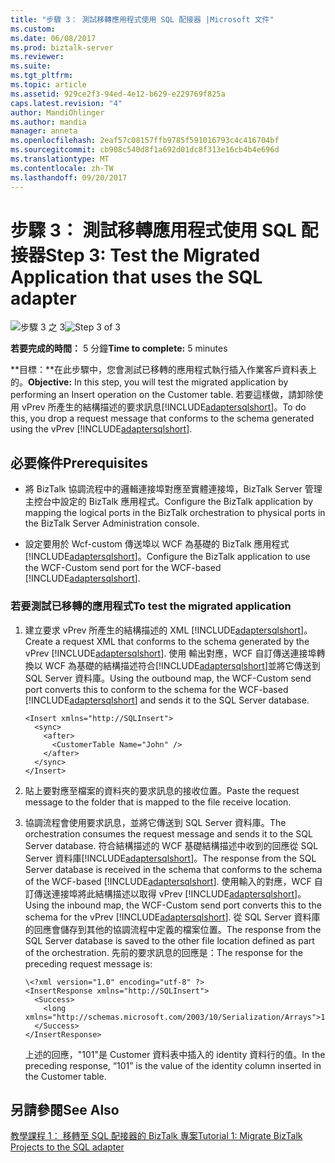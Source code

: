```yaml
---
title: "步驟 3： 測試移轉應用程式使用 SQL 配接器 |Microsoft 文件"
ms.custom: 
ms.date: 06/08/2017
ms.prod: biztalk-server
ms.reviewer: 
ms.suite: 
ms.tgt_pltfrm: 
ms.topic: article
ms.assetid: 929ce2f3-94ed-4e12-b629-e229769f825a
caps.latest.revision: "4"
author: MandiOhlinger
ms.author: mandia
manager: anneta
ms.openlocfilehash: 2eaf57c08157ffb9785f591016793c4c416704bf
ms.sourcegitcommit: cb908c540d8f1a692d01dc8f313e16cb4b4e696d
ms.translationtype: MT
ms.contentlocale: zh-TW
ms.lasthandoff: 09/20/2017
---
```

# <a name="step-3-test-the-migrated-application-that-uses-the-sql-adapter"></a><span data-ttu-id="b1f60-102">步驟 3： 測試移轉應用程式使用 SQL 配接器</span><span class="sxs-lookup"><span data-stu-id="b1f60-102">Step 3: Test the Migrated Application that uses the SQL adapter</span></span>
<span data-ttu-id="b1f60-103">![步驟 3 之 3](../../adapters-and-accelerators/adapter-oracle-database/media/step-3of3.gif "Step_3of3")</span><span class="sxs-lookup"><span data-stu-id="b1f60-103">![Step 3 of 3](../../adapters-and-accelerators/adapter-oracle-database/media/step-3of3.gif "Step_3of3")</span></span>  
  
 <span data-ttu-id="b1f60-104">**若要完成的時間：** 5 分鐘</span><span class="sxs-lookup"><span data-stu-id="b1f60-104">**Time to complete:** 5 minutes</span></span>  
  
 <span data-ttu-id="b1f60-105">**目標：**在此步驟中，您會測試已移轉的應用程式執行插入作業客戶資料表上的。</span><span class="sxs-lookup"><span data-stu-id="b1f60-105">**Objective:** In this step, you will test the migrated application by performing an Insert operation on the Customer table.</span></span> <span data-ttu-id="b1f60-106">若要這樣做，請卸除使用 vPrev 所產生的結構描述的要求訊息[!INCLUDE[adaptersqlshort](../../includes/adaptersqlshort-md.md)]。</span><span class="sxs-lookup"><span data-stu-id="b1f60-106">To do this, you drop a request message that conforms to the schema generated using the vPrev [!INCLUDE[adaptersqlshort](../../includes/adaptersqlshort-md.md)].</span></span>  
  
## <a name="prerequisites"></a><span data-ttu-id="b1f60-107">必要條件</span><span class="sxs-lookup"><span data-stu-id="b1f60-107">Prerequisites</span></span>  
  
-   <span data-ttu-id="b1f60-108">將 BizTalk 協調流程中的邏輯連接埠對應至實體連接埠，BizTalk Server 管理主控台中設定的 BizTalk 應用程式。</span><span class="sxs-lookup"><span data-stu-id="b1f60-108">Configure the BizTalk application by mapping the logical ports in the BizTalk orchestration to physical ports in the BizTalk Server Administration console.</span></span>  
  
-   <span data-ttu-id="b1f60-109">設定要用於 Wcf-custom 傳送埠以 WCF 為基礎的 BizTalk 應用程式[!INCLUDE[adaptersqlshort](../../includes/adaptersqlshort-md.md)]。</span><span class="sxs-lookup"><span data-stu-id="b1f60-109">Configure the BizTalk application to use the WCF-Custom send port for the WCF-based [!INCLUDE[adaptersqlshort](../../includes/adaptersqlshort-md.md)].</span></span>  
  
### <a name="to-test-the-migrated-application"></a><span data-ttu-id="b1f60-110">若要測試已移轉的應用程式</span><span class="sxs-lookup"><span data-stu-id="b1f60-110">To test the migrated application</span></span>  
  
1.  <span data-ttu-id="b1f60-111">建立要求 vPrev 所產生的結構描述的 XML [!INCLUDE[adaptersqlshort](../../includes/adaptersqlshort-md.md)]。</span><span class="sxs-lookup"><span data-stu-id="b1f60-111">Create a request XML that conforms to the schema generated by the vPrev [!INCLUDE[adaptersqlshort](../../includes/adaptersqlshort-md.md)].</span></span> <span data-ttu-id="b1f60-112">使用 輸出對應，WCF 自訂傳送連接埠轉換以 WCF 為基礎的結構描述符合[!INCLUDE[adaptersqlshort](../../includes/adaptersqlshort-md.md)]並將它傳送到 SQL Server 資料庫。</span><span class="sxs-lookup"><span data-stu-id="b1f60-112">Using the outbound map, the WCF-Custom send port converts this to conform to the schema for the WCF-based [!INCLUDE[adaptersqlshort](../../includes/adaptersqlshort-md.md)] and sends it to the SQL Server database.</span></span>  
  
    ```  
    <Insert xmlns="http://SQLInsert">  
      <sync>  
        <after>  
          <CustomerTable Name="John" />  
        </after>  
      </sync>  
    </Insert>  
    ```  
  
2.  <span data-ttu-id="b1f60-113">貼上要對應至檔案的資料夾的要求訊息的接收位置。</span><span class="sxs-lookup"><span data-stu-id="b1f60-113">Paste the request message to the folder that is mapped to the file receive location.</span></span>  
  
3.  <span data-ttu-id="b1f60-114">協調流程會使用要求訊息，並將它傳送到 SQL Server 資料庫。</span><span class="sxs-lookup"><span data-stu-id="b1f60-114">The orchestration consumes the request message and sends it to the SQL Server database.</span></span> <span data-ttu-id="b1f60-115">符合結構描述的 WCF 基礎結構描述中收到的回應從 SQL Server 資料庫[!INCLUDE[adaptersqlshort](../../includes/adaptersqlshort-md.md)]。</span><span class="sxs-lookup"><span data-stu-id="b1f60-115">The response from the SQL Server database is received in the schema that conforms to the schema of the WCF-based [!INCLUDE[adaptersqlshort](../../includes/adaptersqlshort-md.md)].</span></span> <span data-ttu-id="b1f60-116">使用輸入的對應，WCF 自訂傳送連接埠將此結構描述以取得 vPrev [!INCLUDE[adaptersqlshort](../../includes/adaptersqlshort-md.md)]。</span><span class="sxs-lookup"><span data-stu-id="b1f60-116">Using the inbound map, the WCF-Custom send port converts this to the schema for the vPrev [!INCLUDE[adaptersqlshort](../../includes/adaptersqlshort-md.md)].</span></span> <span data-ttu-id="b1f60-117">從 SQL Server 資料庫的回應會儲存到其他的協調流程中定義的檔案位置。</span><span class="sxs-lookup"><span data-stu-id="b1f60-117">The response from the SQL Server database is saved to the other file location defined as part of the orchestration.</span></span> <span data-ttu-id="b1f60-118">先前的要求訊息的回應是：</span><span class="sxs-lookup"><span data-stu-id="b1f60-118">The response for the preceding request message is:</span></span>  
  
    ```  
    \<?xml version="1.0" encoding="utf-8" ?>   
    <InsertResponse xmlns="http://SQLInsert">  
      <Success>  
        <long xmlns="http://schemas.microsoft.com/2003/10/Serialization/Arrays">101</long>   
      </Success>  
    </InsertResponse>  
    ```  
  
     <span data-ttu-id="b1f60-119">上述的回應，"101"是 Customer 資料表中插入的 identity 資料行的值。</span><span class="sxs-lookup"><span data-stu-id="b1f60-119">In the preceding response, “101” is the value of the identity column inserted in the Customer table.</span></span>  
  
## <a name="see-also"></a><span data-ttu-id="b1f60-120">另請參閱</span><span class="sxs-lookup"><span data-stu-id="b1f60-120">See Also</span></span>  
 [<span data-ttu-id="b1f60-121">教學課程 1： 移轉至 SQL 配接器的 BizTalk 專案</span><span class="sxs-lookup"><span data-stu-id="b1f60-121">Tutorial 1: Migrate BizTalk Projects to the SQL adapter</span></span>](../../adapters-and-accelerators/adapter-sql/tutorial-1-migrate-biztalk-projects-to-the-sql-adapter.md)